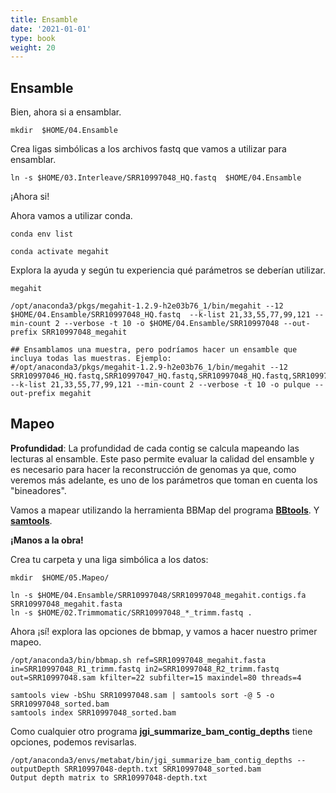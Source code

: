 ```yaml
---
title: Ensamble
date: '2021-01-01'
type: book
weight: 20
---
```


## Ensamble

Bien, ahora si a ensamblar.

```
mkdir  $HOME/04.Ensamble
```

Crea ligas simbólicas a los archivos fastq que vamos a utilizar para ensamblar. 

```
ln -s $HOME/03.Interleave/SRR10997048_HQ.fastq  $HOME/04.Ensamble
```

¡Ahora si!

Ahora vamos a utilizar conda.

```
conda env list
```


```
conda activate megahit
```

Explora la ayuda y según tu experiencia qué parámetros se deberían utilizar.

```
megahit
```

```
/opt/anaconda3/pkgs/megahit-1.2.9-h2e03b76_1/bin/megahit --12 $HOME/04.Ensamble/SRR10997048_HQ.fastq  --k-list 21,33,55,77,99,121 --min-count 2 --verbose -t 10 -o $HOME/04.Ensamble/SRR10997048 --out-prefix SRR10997048_megahit

## Ensamblamos una muestra, pero podríamos hacer un ensamble que incluya todas las muestras. Ejemplo:
#/opt/anaconda3/pkgs/megahit-1.2.9-h2e03b76_1/bin/megahit --12 SRR10997046_HQ.fastq,SRR10997047_HQ.fastq,SRR10997048_HQ.fastq,SRR10997049_HQ.fastq,SRR10997050_HQ.fastq  --k-list 21,33,55,77,99,121 --min-count 2 --verbose -t 10 -o pulque --out-prefix megahit
```


## Mapeo

**Profundidad**: La profundidad de cada contig se calcula mapeando las lecturas al ensamble. Este paso permite evaluar la calidad del ensamble y es necesario para hacer la reconstrucción de genomas ya que, como veremos más adelante, es uno de los parámetros que toman en cuenta los "bineadores". 

Vamos a mapear utilizando la herramienta BBMap del programa **[BBtools](https://jgi.doe.gov/data-and-tools/software-tools/bbtools/)**. Y [**samtools**](http://www.htslib.org/doc/samtools.html). 

**¡Manos a la obra!**

Crea tu carpeta y una liga simbólica a los datos:

```
mkdir  $HOME/05.Mapeo/
```

```
ln -s $HOME/04.Ensamble/SRR10997048/SRR10997048_megahit.contigs.fa SRR10997048_megahit.fasta
ln -s $HOME/02.Trimmomatic/SRR10997048_*_trimm.fastq .
```

Ahora ¡sí! explora las opciones de bbmap, y vamos a hacer nuestro primer mapeo.

```
/opt/anaconda3/bin/bbmap.sh ref=SRR10997048_megahit.fasta in=SRR10997048_R1_trimm.fastq in2=SRR10997048_R2_trimm.fastq out=SRR10997048.sam kfilter=22 subfilter=15 maxindel=80 threads=4
```

```
samtools view -bShu SRR10997048.sam | samtools sort -@ 5 -o SRR10997048_sorted.bam
samtools index SRR10997048_sorted.bam
```

Como cualquier otro programa **jgi_summarize_bam_contig_depths** tiene opciones, podemos revisarlas. 

```
/opt/anaconda3/envs/metabat/bin/jgi_summarize_bam_contig_depths --outputDepth SRR10997048-depth.txt SRR10997048_sorted.bam 
Output depth matrix to SRR10997048-depth.txt
```

